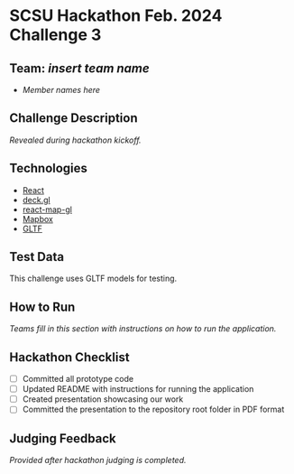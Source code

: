 # SCSU Hackathon Feb. 2024 Challenge 3

## Team: *insert team name*
 - *Member names here*

## Challenge Description
*Revealed during hackathon kickoff.*

## Technologies
 - [React](https://react.dev/)
 - [deck.gl](https://deck.gl/)
 - [react-map-gl](https://visgl.github.io/react-map-gl/)
 - [Mapbox](https://www.mapbox.com/community/education)
 - [GLTF](https://www.khronos.org/gltf/)

## Test Data
This challenge uses GLTF models for testing.

## How to Run
*Teams fill in this section with instructions on how to run the application.*

## Hackathon Checklist
 - [ ] Committed all prototype code
 - [ ] Updated README with instructions for running the application
 - [ ] Created presentation showcasing our work
 - [ ] Committed the presentation to the repository root folder in PDF format

## Judging Feedback
*Provided after hackathon judging is completed.*